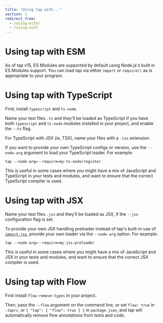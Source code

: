```yaml
---
title: "Using tap with..."
section: 3
redirect_from:
  - /using-with/
  - /using-with
---
```


# Using tap with ESM

As of tap v15, ES Modules are supported by default using Node.js's built in
ES Modules support.  You can load tap via either `import` or `require()` as
is appropriate to your program.

# Using tap with TypeScript

First, install `typescript` and `ts-node`.

Name your test files `.ts` and they'll be loaded as TypeScript if you have
both `typescript` and `ts-node` modules installed in your project, and enable the `--ts`
flag.

For TypeScript with JSX (ie, TSX), name your files with a `.tsx` extension.

If you want to provide your own TypeScript configs or version, use the
`--node-arg` argument to load your TypeScript loader.  For example:

```
tap --node-arg=--require=my-ts-node/register
```

This is useful in some cases where you might have a mix of JavaScript and
TypeScript in your tests and modules, and want to ensure that the correct
TypeScript compiler is used.

# Using tap with JSX

Name your test files `.jsx` and they'll be loaded as JSX, if the `--jsx`
configuration flag is set.

To provide your own JSX handling preloader instead of tap's built-in use of
[`import-jsx`](http://npm.im/import-jsx), provide your own loader via the
`--node-arg` option.  For example:

```
tap --node-arg=--require=my-jsx-preloader
```

This is useful in some cases where you might have a mix of JavaScript and
JSX in your tests and modules, and want to ensure that the correct JSX
compiler is used.

# Using tap with Flow

First install `flow-remove-types` in your project.

Then, pass the `--flow` argument on the command line, or set `flow: true`
in `.taprc`, or `{ "tap": { "flow": true } }` in `package.json`, and tap
will automatically remove flow annotations from tests and code.
